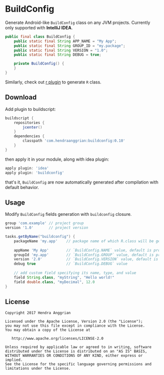 BuildConfig
===========
Generate Android-like `BuildConfig` class on any JVM projects.
Currently only supported with <b>IntelliJ IDEA</b>.

```java
public final class BuildConfig {
    public static final String APP_NAME = "My App";
    public static final String GROUP_ID = "my.package";
    public static final String VERSION = "1.0";
    public static final String DEBUG = true;

    private BuildConfig() {
    }
}
```

Similarly, check out [r plugin][r] to generate `R` class.

Download
--------
Add plugin to buildscript:

```gradle
buildscript {
    repositories {
        jcenter()
    }
    dependencies {
        classpath 'com.hendraanggrian:buildconfig:0.10'
    }
}
```

then apply it in your module, along with idea plugin:

```gradle
apply plugin: 'idea'
apply plugin: 'buildconfig'
```

that's it, `BuildConfig` are now automatically generated after compilation with default behavior.

Usage
-----
Modify `BuildConfig` fields generation with `buildconfig` closure.

```gradle
group 'com.example' // project group
version '1.0'       // project version

tasks.getByName("buildconfig") {
    packageName 'my.app'    // package name of which R.class will be generated to, default is project group
    
    appName 'My App'        // `BuildConfig.NAME` value, default is project name
    groupId 'my.app'        // `BuildConfig.GROUP` value, default is project group
    version '2.0'           // `BuildConfig.VERSION` value, default is project version
    debug true              // `BuildConfig.DEBUG` value
    
    // add custom field specifying its name, type, and value
    field String.class, "myString", "Hello world!"
    field double.class, "myDecimal", 12.0
}
```

License
-------
    Copyright 2017 Hendra Anggrian

    Licensed under the Apache License, Version 2.0 (the "License");
    you may not use this file except in compliance with the License.
    You may obtain a copy of the License at

       http://www.apache.org/licenses/LICENSE-2.0

    Unless required by applicable law or agreed to in writing, software
    distributed under the License is distributed on an "AS IS" BASIS,
    WITHOUT WARRANTIES OR CONDITIONS OF ANY KIND, either express or implied.
    See the License for the specific language governing permissions and
    limitations under the License.

[r]: https://github.com/hendraanggrian/r